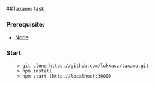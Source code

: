##Taxamo task

### Prerequisite:

* [Node](https://nodejs.org/en/)

### Start

```
	> git clone https://github.com/lukkasz/taxamo.git
	> npm install
	> npm start (http://localhost:3000)
```
